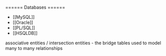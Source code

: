 ====== Databases ======
  * [[MySQL]]
  * [[Oracle]]
  * [[PL/SQL]]
  * [[HSQLDB]] 


associative entities / intersection entities - the bridge tables used to model many to many relationships